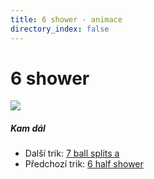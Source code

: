 ```yaml
---
title: 6 shower - animace
directory_index: false
---
```


# 6 shower

![](/animace/img/6-shower.gif)

##### Kam dál

- Další trik: [7 ball splits a](7-ball-splits-a.html "Další trik 7 ball splits a")
- Předchozí trik: [6 half shower](6-half-shower.html "Předchozí trik 6 half shower")

